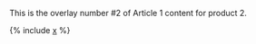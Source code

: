 This is the overlay number #2  of Article 1 content for product 2.

{% include [x](_includes/inc.md) %}
